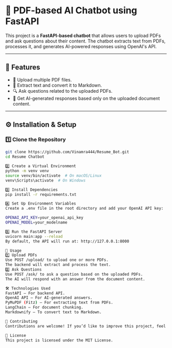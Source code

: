 # 📄 PDF-based AI Chatbot using FastAPI

This project is a **FastAPI-based chatbot** that allows users to upload PDFs and ask questions about their content. The chatbot extracts text from PDFs, processes it, and generates AI-powered responses using OpenAI's API.

---

## 🚀 Features
- 📂 Upload multiple PDF files.
- 📜 Extract text and convert it to Markdown.
- 🔍 Ask questions related to the uploaded PDFs.
- 🤖 Get AI-generated responses based only on the uploaded document content.

---

## ⚙️ Installation & Setup

### **1️⃣ Clone the Repository**
```bash
git clone https://github.com/Vinamra444/Resume_Bot.git
cd Resume Chatbot

2️⃣ Create a Virtual Environment
python -m venv venv
source venv/bin/activate  # On macOS/Linux
venv\Scripts\activate  # On Windows

3️⃣ Install Dependencies
pip install -r requirements.txt

4️⃣ Set Up Environment Variables
Create a .env file in the root directory and add your OpenAI API key:

OPENAI_API_KEY=your_openai_api_key
OPENAI_MODEL=your_modelname

5️⃣ Run the FastAPI Server
uvicorn main:app --reload
By default, the API will run at: http://127.0.0.1:8000

📌 Usage
1️⃣ Upload PDFs
Use POST /upload/ to upload one or more PDFs.
The backend will extract and process the text.
2️⃣ Ask Questions
Use POST /ask/ to ask a question based on the uploaded PDFs.
The AI will respond with an answer from the document content.

🛠 Technologies Used
FastAPI – For backend API.
OpenAI API – For AI-generated answers.
PyMuPDF (Fitz) – For extracting text from PDFs.
LangChain – For document chunking.
Markdownify – To convert text to Markdown.

🤝 Contributing
Contributions are welcome! If you’d like to improve this project, feel free to fork it, make updates, and submit a pull request.

📜 License
This project is licensed under the MIT License.


